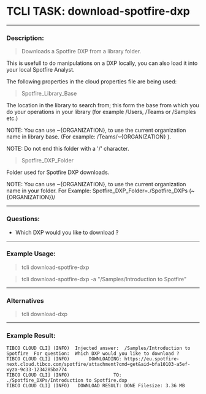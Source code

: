 # TCLI TASK: download-spotfire-dxp

---
### Description:

> Downloads a Spotfire DXP from a library folder.

This is usefull to do manipulations on a DXP locally, you can also load it into your local Spotfire Analyst.

The following properties in the cloud properties file are being used:

> Spotfire_Library_Base

The location in the library to search from; this form the base from which you do your operations in your library (for example /Users, /Teams or /Samples etc.)

NOTE: You can use \~{ORGANIZATION}, to use the current organization name in library base. (For example: /Teams/\~{ORGANIZATION} ).

NOTE: Do not end this folder with a '/' character.

> Spotfire_DXP_Folder
 
Folder used for Spotfire DXP downloads.

NOTE: You can use ~{ORGANIZATION}, to use the current organization name in your folder. For Example: Spotfire_DXP_Folder=./Spotfire_DXPs (~{ORGANIZATION})/

---
### Questions:

* Which DXP would you like to download ?

---
### Example Usage:

> tcli download-spotfire-dxp

> tcli download-spotfire-dxp -a "/Samples/Introduction to Spotfire"

---
### Alternatives
> tcli download-dxp

---
### Example Result:

```console
TIBCO CLOUD CLI] (INFO)  Injected answer:  /Samples/Introduction to Spotfire  For question:  Which DXP would you like to download ?
TIBCO CLOUD CLI] (INFO)       DOWNLOADING: https://eu.spotfire-next.cloud.tibco.com/spotfire/attachment?cmd=get&aid=bfa10103-a5ef-xyza-9c33-1234285ba774
TIBCO CLOUD CLI] (INFO)                TO: ./Spotfire_DXPs/Introduction to Spotfire.dxp
TIBCO CLOUD CLI] (INFO)   DOWNLOAD RESULT: DONE Filesize: 3.36 MB
```

